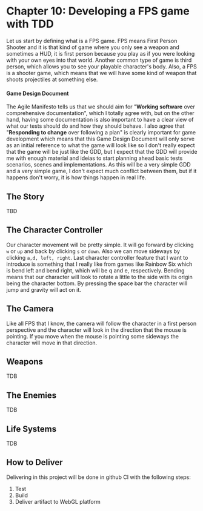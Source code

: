 # Chapter 10: Developing a FPS game with TDD

Let us start by defining what is a FPS game. FPS means First Person Shooter and it is that kind of game where you only see a weapon and sometimes a HUD, it is first person because you play as if you were looking with your own eyes into that world. Another common type of game is third person, which allows you to see your playable character's body. Also, a FPS is a shooter game, which means that we will have some kind of weapon that shoots projectiles at something else.

#### Game Design Document

The Agile Manifesto tells us that we should aim for "**Working software** over comprehensive documentation", which I totally agree with, but on the other hand, having some documentation is also important to have a clear view of what our tests should do and how they should behave. I also agree that "**Responding to change** over following a plan" is clearly important for game development which means that this Game Design Document will only serve as an initial reference to what the game will look like so I don't really expect that the game will be just like the GDD, but I expect that the GDD will provide me with enough material and ideias to start planning ahead basic tests scenarios, scenes and implementations. As this will be a very simple GDD and a very simple game, I don't expect much conflict between them, but if it happens don't worry, it is how things happen in real life.

## The Story

TBD
<!-- The game is very simple, our player spawn inside a bathroom where they should interact with a door, opening it, to see one enemy washing their face, so we shoot and kill them. After that, our player will move into a larger room, by interacting with another door and see that two more enemies are aiming at them, so our player shoots and kills to advance into the next room. Beware! The next room has some errand enemies walking and they will follow us and when near enough, shoot at us. We may need to hide in corners so that we can shoot without being seen. There will be 3 rooms to explore, 1 of them has a secret and the others are packed with enemies, what will we do to get to our secret? -->

## The Character Controller

Our character movement will be pretty simple. It will go forward by clicking `w` or `up` and back by clicking `s` or `down`. Also we can move sideways by clicking `a,d, left, right`. Last character controller feature that I want to introduce is something that I really like from games like Rainbow Six which is bend left and bend right, which will be q and e, respectively. Bending means that our character will look to rotate a little to the side with its origin being the character bottom. By pressing the space bar the character will jump and gravity will act on it.

## The Camera

Like all FPS that I know, the camera will follow the character in a first person perspective and the character will look in the direction that the mouse is pointing. If you move when the mouse is pointing some sideways the character will move in that direction. 

## Weapons

TDB
<!-- There will be 2 weapons, which we can switch between by clicking the number `1` (rifle) and `2` (pistol), and shoot by clicking the left mouse button. Also by scrolling the mouse scroller or by keeping shift pressed you can scope the weapon. If you scope the rifle your shooting mode will change to single rounds and when not scoped you will have an automatic rifle. Pistol rounds are always single rounds. Reloading can be done by pressing `r`. Lastly, we will have grenades that can be thrown by pressing `f`. -->

## The Enemies

TDB
<!-- There will be 2 types of enemies. The first type spawns at specific, mostly, closed positions and don't move, they are like campers looking at x/y positions or doing some business of their own (like washing their hands). The second type spawns in open spaces and can walk around the base. The second type also moves around between predetermined points and if the character gets near their site, they follow the character until they can shoot. -->

## Life Systems

TDB
<!-- The life system is pretty simple, enemies have a life health bar over their head with life 100% and the player has its life in the bottom left part of the HUD. Rifle shots take 24% of a character's life, pistol shots take 18% of a character's life, grenades take 120% decreasing with range and headshots take 100% of a character's life.  -->

## How to Deliver
Delivering in this project will be done in github CI with the following steps:
1. Test
2. Build
3. Deliver artifact to WebGL platform
